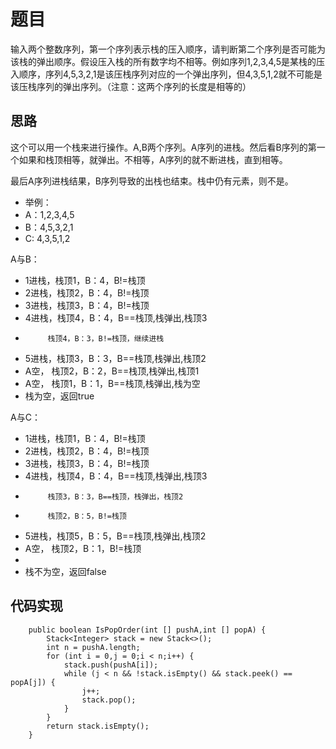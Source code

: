 # 题目

输入两个整数序列，第一个序列表示栈的压入顺序，请判断第二个序列是否可能为该栈的弹出顺序。假设压入栈的所有数字均不相等。例如序列1,2,3,4,5是某栈的压入顺序，序列4,5,3,2,1是该压栈序列对应的一个弹出序列，但4,3,5,1,2就不可能是该压栈序列的弹出序列。（注意：这两个序列的长度是相等的）

## 思路

这个可以用一个栈来进行操作。A,B两个序列。A序列的进栈。然后看B序列的第一个如果和栈顶相等，就弹出。不相等，A序列的就不断进栈，直到相等。

最后A序列进栈结果，B序列导致的出栈也结束。栈中仍有元素，则不是。

- 举例：
- A：1,2,3,4,5    
- B：4,5,3,2,1
- C: 4,3,5,1,2

A与B：
-   1进栈，栈顶1，B：4，B!=栈顶
-   2进栈，栈顶2，B：4，B!=栈顶
-   3进栈，栈顶3，B：4，B!=栈顶
-   4进栈，栈顶4，B：4，B==栈顶,栈弹出,栈顶3
-          栈顶4，B：3，B!=栈顶，继续进栈
-   5进栈，栈顶3，B：3，B==栈顶,栈弹出,栈顶2
-   A空，  栈顶2，B：2，B==栈顶,栈弹出,栈顶1
-   A空，  栈顶1，B：1，B==栈顶,栈弹出,栈为空
-   栈为空，返回true
  
A与C：
-   1进栈，栈顶1，B：4，B!=栈顶
-   2进栈，栈顶2，B：4，B!=栈顶
-   3进栈，栈顶3，B：4，B!=栈顶
-   4进栈，栈顶4，B：4，B==栈顶,栈弹出,栈顶3
-          栈顶3，B：3，B==栈顶，栈弹出，栈顶2
-          栈顶2，B：5，B!=栈顶
-   5进栈，栈顶5，B：5，B==栈顶,栈弹出,栈顶2
-   A空，  栈顶2，B：1，B!=栈顶
-   
-   栈不为空，返回false
   
## 代码实现


```
    public boolean IsPopOrder(int [] pushA,int [] popA) {
        Stack<Integer> stack = new Stack<>();
        int n = pushA.length;
        for (int i = 0,j = 0;i < n;i++) {
            stack.push(pushA[i]);
            while (j < n && !stack.isEmpty() && stack.peek() == popA[j]) {
                j++;
                stack.pop();
            }
        }
        return stack.isEmpty();
    }
```
